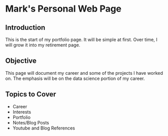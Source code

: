 # Mark's Personal Web Page

## Introduction

This is the start of my portfolio page. It will be simple at first. Over time, I will grow it into my retirement page.

## Objective

This page will document my career and some of the projects I have worked on. The emphasis will be on the data science portion of my career.

## Topics to Cover

* Career
* Interests
* Portfolio
* Notes/Blog Posts
* Youtube and Blog References

